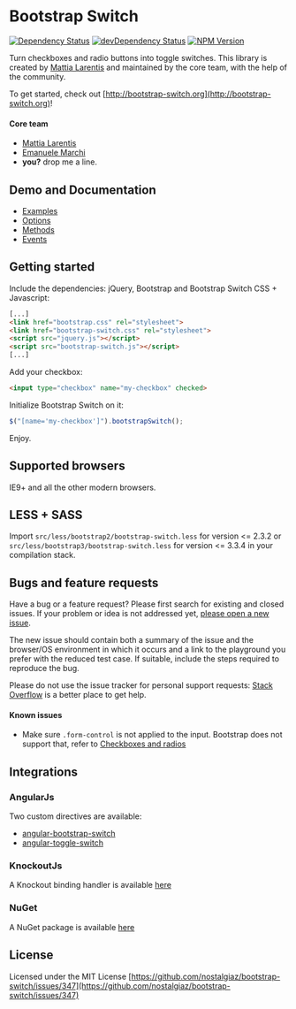 # Bootstrap Switch
[![Dependency Status](https://david-dm.org/nostalgiaz/bootstrap-switch.svg?style=flat)](https://david-dm.org/nostalgiaz/bootstrap-switch)
[![devDependency Status](https://david-dm.org/nostalgiaz/bootstrap-switch/dev-status.svg?style=flat)](https://david-dm.org/nostalgiaz/bootstrap-switch#info=devDependencies)
[![NPM Version](http://img.shields.io/npm/v/bootstrap-switch.svg?style=flat)](https://www.npmjs.org/)

Turn checkboxes and radio buttons into toggle switches.
This library is created by [Mattia Larentis](http://github.com/nostalgiaz) and maintained by the core team, with the help of the community.

To get started, check out [http://bootstrap-switch.org](http://bootstrap-switch.org)!

#### Core team
- [Mattia Larentis](http://github.com/nostalgiaz)
- [Emanuele Marchi](http://github.com/lostcrew)
- **you?** drop me a line.


## Demo and Documentation

- [Examples](http://www.bootstrap-switch.org/examples.html)
- [Options](http://www.bootstrap-switch.org/options.html)
- [Methods](http://www.bootstrap-switch.org/methods.html)
- [Events](http://www.bootstrap-switch.org/events.html)


## Getting started

Include the dependencies: jQuery, Bootstrap and Bootstrap Switch CSS + Javascript:

``` html
[...]
<link href="bootstrap.css" rel="stylesheet">
<link href="bootstrap-switch.css" rel="stylesheet">
<script src="jquery.js"></script>
<script src="bootstrap-switch.js"></script>
[...]
```

Add your checkbox:

```html
<input type="checkbox" name="my-checkbox" checked>
```

Initialize Bootstrap Switch on it:

```javascript
$("[name='my-checkbox']").bootstrapSwitch();
```

Enjoy.


## Supported browsers

IE9+ and all the other modern browsers.


## LESS + SASS

Import `src/less/bootstrap2/bootstrap-switch.less` for version <= 2.3.2 or `src/less/bootstrap3/bootstrap-switch.less` for version <= 3.3.4 in your compilation stack.


## Bugs and feature requests

Have a bug or a feature request? Please first search for existing and closed issues. If your problem or idea is not addressed yet, [please open a new issue](https://github.com/nostalgiaz/bootstrap-switch/issues/new). 

The new issue should contain both a summary of the issue and the browser/OS environment in which it occurs and a link to the playground you prefer with the reduced test case.
If suitable, include the steps required to reproduce the bug.

Please do not use the issue tracker for personal support requests: [Stack Overflow](http://stackoverflow.com/questions/tagged/bootstrap-switch) is a better place to get help.

#### Known issues

- Make sure `.form-control` is not applied to the input. Bootstrap does not support that, refer to [Checkboxes and radios](http://getbootstrap.com/css/#checkboxes-and-radios)


## Integrations

### AngularJs

Two custom directives are available:
- [angular-bootstrap-switch](https://github.com/frapontillo/angular-bootstrap-switch)
- [angular-toggle-switch](https://github.com/JumpLink/angular-toggle-switch)

### KnockoutJs

A Knockout binding handler is available [here](https://github.com/pauloortins/knockout-bootstrap-switch)

### NuGet

A NuGet package is available [here](https://github.com/blachniet/bootstrap-switch-nuget)


## License

Licensed under the MIT License
[https://github.com/nostalgiaz/bootstrap-switch/issues/347](https://github.com/nostalgiaz/bootstrap-switch/issues/347)

